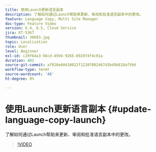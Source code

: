 ```yaml
---
title: 使用Launch更新语言副本
description: 了解如何通过Launch帮助来更新、审阅和批准语言副本中的更改。
feature: Language Copy, Multi Site Manager
doc-type: Feature Video
version: 6.4, 6.5, Cloud Service
jira: KT-5367
thumbnail: 36683.jpg
topic: Localization
role: User
level: Beginner
exl-id: c29f64a3-56cd-4594-9265-692974f4c01a
duration: 481
source-git-commit: af928e60410022f12207082467d3bd9b818af59d
workflow-type: tm+mt
source-wordcount: '46'
ht-degree: 0%

---
```


# 使用Launch更新语言副本 {#update-language-copy-launch}

了解如何通过Launch帮助来更新、审阅和批准语言副本中的更改。

>[!VIDEO](https://video.tv.adobe.com/v/36683?quality=12&learn=on)

